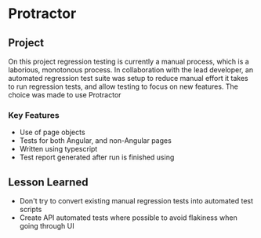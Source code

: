 # Protractor

## Project
On this project regression testing is currently a manual process, which is a laborious, monotonous process. In collaboration with the lead developer, an automated regression test suite was setup to reduce manual effort it takes to run regression tests, and allow testing to focus on new features. The choice was made to use Protractor

### Key Features
* Use of page objects
* Tests for both Angular, and non-Angular pages
* Written using typescript
* Test report generated after run is finished using

## Lesson Learned
* Don't try to convert existing manual regression tests into automated test scripts
* Create API automated tests where possible to avoid flakiness when going through UI 
